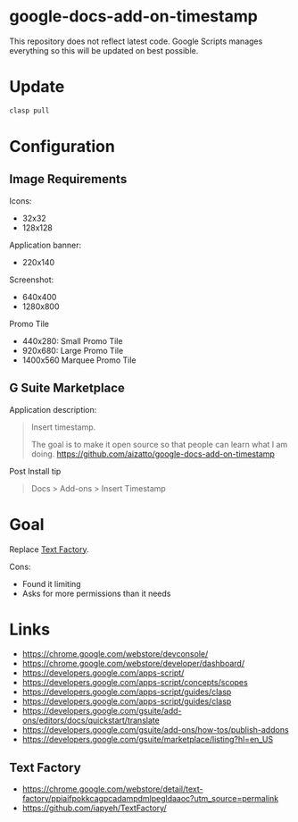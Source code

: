# google-docs-add-on-timestamp

This repository does not reflect latest code. Google Scripts manages everything so this will be updated on best possible.

# Update

```sh
clasp pull
```

# Configuration

## Image Requirements

Icons:

- 32x32
- 128x128

Application banner:

- 220x140

Screenshot:

- 640x400
- 1280x800

Promo Tile

- 440x280: Small Promo Tile
- 920x680: Large Promo Tile
- 1400x560 Marquee Promo Tile

## G Suite Marketplace

Application description:

> Insert timestamp.
>
> The goal is to make it open source so that people can learn what I am doing.
> https://github.com/aizatto/google-docs-add-on-timestamp

Post Install tip

> Docs > Add-ons > Insert Timestamp

# Goal

Replace [Text Factory](https://chrome.google.com/webstore/detail/text-factory/ppiaifpokkcagpcadampdmlpegldaaoc?utm_source=permalink).

Cons:

- Found it limiting
- Asks for more permissions than it needs


# Links

- https://chrome.google.com/webstore/devconsole/
- https://chrome.google.com/webstore/developer/dashboard/
- https://developers.google.com/apps-script/
- https://developers.google.com/apps-script/concepts/scopes
- https://developers.google.com/apps-script/guides/clasp
- https://developers.google.com/apps-script/guides/clasp
- https://developers.google.com/gsuite/add-ons/editors/docs/quickstart/translate
- https://developers.google.com/gsuite/add-ons/how-tos/publish-addons
- https://developers.google.com/gsuite/marketplace/listing?hl=en_US

## Text Factory

- https://chrome.google.com/webstore/detail/text-factory/ppiaifpokkcagpcadampdmlpegldaaoc?utm_source=permalink
- https://github.com/iapyeh/TextFactory/

